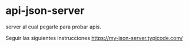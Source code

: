 # api-json-server
server al cual pegarle para probar apis.

Seguir las siguientes instrucciones
https://my-json-server.typicode.com/
